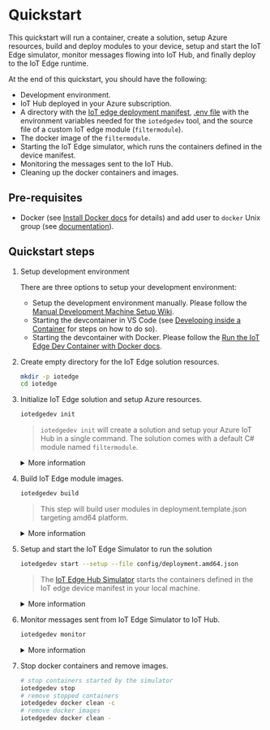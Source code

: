 # Quickstart

This quickstart will run a container, create a solution, setup Azure resources, build and deploy modules to your device, setup and start the IoT Edge simulator, monitor messages flowing into IoT Hub, and finally deploy to the IoT Edge runtime.

At the end of this quickstart, you should have the following:

- Development environment.
- IoT Hub deployed in your Azure subscription.
- A directory with the [IoT edge deployment manifest](https://docs.microsoft.com/en-us/azure/iot-edge/module-composition?view=iotedge-2020-11), [.env file](.env.tmp) with the environment variables needed for the `iotedgedev` tool, and the source file of a custom IoT edge module (`filtermodule`).
- The docker image of the `filtermodule`.
- Starting the IoT Edge simulator, which runs the containers defined in the device manifest.
- Monitoring the messages sent to the IoT Hub.
- Cleaning up the docker containers and images.

## Pre-requisites

- Docker (see [Install Docker docs](Install-Docker.md) for details) and add user to `docker` Unix group (see [documentation](https://docs.docker.com/engine/install/linux-postinstall/)).

## Quickstart steps

1. Setup development environment

    There are three options to setup your development environment:

    - Setup the development environment manually. Please follow the [Manual Development Machine Setup Wiki](https://github.com/Azure/iotedgedev/wiki/manual-dev-machine-setup).
    - Starting the devcontainer in VS Code (see [Developing inside a Container](https://code.visualstudio.com/docs/remote/containers) for steps on how to do so).
    - Starting the devcontainer with Docker. Please follow the [Run the IoT Edge Dev Container with Docker docs](Run-Devcontainer-Docker.md).
  
2. Create empty directory for the IoT Edge solution resources.

   ```sh
   mkdir -p iotedge
   cd iotedge
   ```

3. Initialize IoT Edge solution and setup Azure resources.

    ```sh
    iotedgedev init
    ```

    > `iotedgedev init` will create a solution and setup your Azure IoT Hub in a single command. The solution comes with a default C# module named `filtermodule`.

    <details>
    <summary>More information</summary>

    1. You will see structure of current folder like below:

    ```tree
        │  .env
        │  .gitignore
        │  deployment.debug.template.json
        │  deployment.template.json
        │
        ├─.vscode
        │      launch.json
        │
        └─modules
            └─filtermodule
                │  .gitignore
                │  Dockerfile.amd64
                │  Dockerfile.amd64.debug
                │  Dockerfile.arm32v7
                │  Dockerfile.windows-amd64
                │  filtermodule.csproj
                │  module.json
                │  Program.cs
    ```

    1. Open `.env` file, you will see the `IOTHUB_CONNECTION_STRING` and `DEVICE_CONNECTION_STRING` environment variables filled correctly.
    2. Open `deployment.template.json` file.
        1. You will see below section in the modules section:

        ```json
        "filtermodule": {
            "version": "1.0",
            "type": "docker",
            "status": "running",
            "restartPolicy": "always",
            "settings": {
                "image": "${MODULES.filtermodule}",
                "createOptions": {}
            }
        }
        ```

        1. Two default routes are added:

        ```json
        "routes": {
            "sensorTofiltermodule": "FROM /messages/modules/tempSensor/outputs/temperatureOutput INTO BrokeredEndpoint(\"/modules/filtermodule/inputs/input1\")",
            "filtermoduleToIoTHub": "FROM /messages/modules/filtermodule/outputs/* INTO $upstream"
        }
        ```

    3. You will see privacy statement like below:

        ```txt
        Welcome to iotedgedev!
        -------------------------
        Telemetry
        ---------
        The iotedgedev collects usage data in order to improve your experience.
        The data is anonymous and does not include commandline argument values.
        The data is collected by Microsoft.
        
        You can change your telemetry settings by updating 'collect_telemetry' to 'no' in ~/.iotedgedev/setting.ini
        ```

    </details>

4. Build IoT Edge module images.

    ```sh
    iotedgedev build
    ```

    > This step will build user modules in deployment.template.json targeting amd64 platform.

    <details>
    <summary>More information</summary>

    1. You will see a "BUILD COMPLETE" for each module and no error messages in the terminal output.
    2. Open `config/deployment.amd64.json` file, you will see the module image placeholders expanded correctly.
    3. Run `sudo docker image ls`, you will see the module images you just built.

    </details>

5. Setup and start the IoT Edge Simulator to run the solution

    ```sh
    iotedgedev start --setup --file config/deployment.amd64.json
    ```

    > The [IoT Edge Hub Simulator](https://github.com/Azure/iotedgehubdev) starts the containers defined in the IoT edge device manifest in your local machine.

    <details>
    <summary>More information</summary>

    1. You will see an "IoT Edge Simulator has been started in solution mode." message at the end of the terminal output
    2. Run `sudo docker ps`, you will see your modules running as well as an edgeHubDev container

    </details>

6. Monitor messages sent from IoT Edge Simulator to IoT Hub.

    ```sh
    iotedgedev monitor
    ```

    <details>
    <summary>More information</summary>

    1. You will see your expected messages sending to IoT Hub
    2. Stopping the monitor doesn't stop the simulator. It will continue running until it is explicitely stopped using `iotedgedev stop` and at that time all containers used by the simulator will be cleaned up.

    </details>

7. Stop docker containers and remove images.

    ```sh
    # stop containers started by the simulator
    iotedgedev stop
    # remove stopped containers
    iotedgedev docker clean -c
    # remove docker images
    iotedgedev docker clean -
    ```
